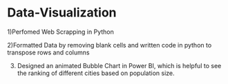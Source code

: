 # Data-Visualization
1)Perfomed Web Scrapping in Python



2)Formatted Data by removing blank cells and written code in python to transpose rows and columns



3) Designed an animated Bubble Chart in Power BI, which is helpful to see the ranking of different cities based on population size.

